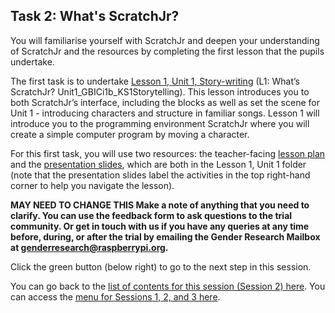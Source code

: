 ## Task 2: What's ScratchJr?
You will familiarise yourself with ScratchJr and deepen your understanding of ScratchJr and the resources by completing the first lesson that the pupils undertake.

The first task is to undertake [Lesson 1, Unit 1, Story-writing](https://drive.google.com/drive/folders/1b7wA-cY3q54rqUilU_Fd245pC95bfdfv?usp=sharing) (L1: What’s ScratchJr? Unit1_GBICi1b_KS1Storytelling). This lesson introduces you to both ScratchJr’s interface, including the blocks as well as set the scene for Unit 1 - introducing characters and structure in familiar songs. Lesson 1 will introduce you to the programming environment ScratchJr where you will create a simple computer program by moving a character.

For this first task, you will use two resources: the teacher-facing [lesson plan](http://ncce.io/uhZZcP) and the [presentation slides](http://ncce.io/cRWRfX), which are both in the Lesson 1, Unit 1 folder (note that the presentation slides label the activities in the top right-hand corner to help you navigate the lesson).

**MAY NEED TO CHANGE THIS 
Make a note of anything that you need to clarify. You can use the feedback form to ask questions to the trial community. Or get in touch with us if you have any queries at any time before, during, or after the trial by emailing the Gender Research Mailbox at [genderresearch@raspberrypi.org](genderresearch@raspberrypi.org).**

Click the green button (below right) to go to the next step in this session.

You can go back to the [list of contents for this session (Session 2) here](https://projects.raspberrypi.org/en/projects/KS1StorytellingTraining_Session2_GBICi1b). 
You can access the [menu for Sessions 1, 2, and 3 here](https://projects.raspberrypi.org/en/pathways/ks1-storytellingtraining-gbici1b).
